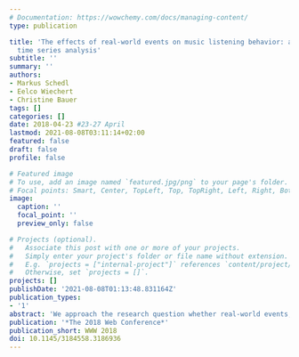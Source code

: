 ```yaml
---
# Documentation: https://wowchemy.com/docs/managing-content/
type: publication

title: 'The effects of real-world events on music listening behavior: an intervention
  time series analysis'
subtitle: ''
summary: ''
authors:
- Markus Schedl
- Eelco Wiechert
- Christine Bauer
tags: []
categories: []
date: 2018-04-23 #23-27 April
lastmod: 2021-08-08T03:11:14+02:00
featured: false
draft: false
profile: false

# Featured image
# To use, add an image named `featured.jpg/png` to your page's folder.
# Focal points: Smart, Center, TopLeft, Top, TopRight, Left, Right, BottomLeft, Bottom, BottomRight.
image:
  caption: ''
  focal_point: ''
  preview_only: false

# Projects (optional).
#   Associate this post with one or more of your projects.
#   Simply enter your project's folder or file name without extension.
#   E.g. `projects = ["internal-project"]` references `content/project/deep-learning/index.md`.
#   Otherwise, set `projects = []`.
projects: []
publishDate: '2021-08-08T01:13:48.831164Z'
publication_types:
- '1'
abstract: 'We approach the research question whether real-world events, such as sport events or product launches, influence music consumption behavior. To this end, we consider events of different categories from Google Trends and model listening events as time series using Last.fm data. Performing an auto-regressive integrated moving average analysis to decompose the signal and subsequently an intervention time series analysis, we find significant signal discontinuities, in particular for the Google news category. We found that news and events are likely to increase the number of songs listened to per person per day by about 2%, while tech events commonly cause 1% less music being consumed.'
publication: '*The 2018 Web Conference*'
publication_short: WWW 2018
doi: 10.1145/3184558.3186936
---
```

